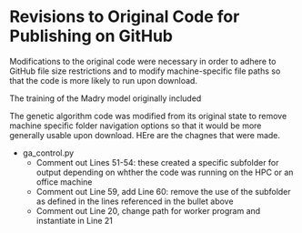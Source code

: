 # Revisions to Original Code for Publishing on GitHub

Modifications to the original code were necessary in order to adhere to GitHub file size restrictions and to modify machine-specific file paths so that the code 
is more likely to run upon download.

The training of the Madry model originally included

The genetic algorithm code was modified from its original state to remove machine specific folder navigation options so that it 
would be more generally usable upon download.  HEre are the chagnes that were made.

- ga_control.py
  - Comment out Lines 51-54: these created a specific subfolder for output depending on whther the code was running on the HPC or an office machine
  - Comment out Line 59, add Line 60: remove the use of the subfolder as defined in the lines referenced in the bullet above
  - Comment out Line 20, change path for worker program and instantiate in Line 21